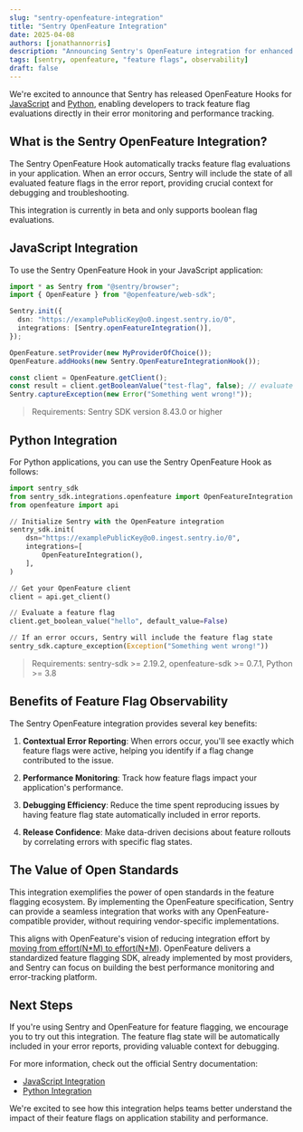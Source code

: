 ```yaml
---
slug: "sentry-openfeature-integration"
title: "Sentry OpenFeature Integration"
date: 2025-04-08
authors: [jonathannorris]
description: "Announcing Sentry's OpenFeature integration for enhanced feature flag observability"
tags: [sentry, openfeature, "feature flags", observability]
draft: false
---
```


We're excited to announce that Sentry has released OpenFeature Hooks for [JavaScript](https://docs.sentry.io/platforms/javascript/configuration/integrations/openfeature/) and [Python](https://docs.sentry.io/platforms/python/integrations/openfeature/), enabling developers to track feature flag evaluations directly in their error monitoring and performance tracking.

## What is the Sentry OpenFeature Integration?

The Sentry OpenFeature Hook automatically tracks feature flag evaluations in your application.
When an error occurs, Sentry will include the state of all evaluated feature flags in the error report, providing crucial context for debugging and troubleshooting.

This integration is currently in beta and only supports boolean flag evaluations.

## JavaScript Integration

To use the Sentry OpenFeature Hook in your JavaScript application:

```typescript
import * as Sentry from "@sentry/browser";
import { OpenFeature } from "@openfeature/web-sdk";

Sentry.init({
  dsn: "https://examplePublicKey@o0.ingest.sentry.io/0",
  integrations: [Sentry.openFeatureIntegration()],
});

OpenFeature.setProvider(new MyProviderOfChoice());
OpenFeature.addHooks(new Sentry.OpenFeatureIntegrationHook());

const client = OpenFeature.getClient();
const result = client.getBooleanValue("test-flag", false); // evaluate with a default value
Sentry.captureException(new Error("Something went wrong!"));
```

> Requirements: Sentry SDK version 8.43.0 or higher

## Python Integration

For Python applications, you can use the Sentry OpenFeature Hook as follows:

```python
import sentry_sdk
from sentry_sdk.integrations.openfeature import OpenFeatureIntegration
from openfeature import api

// Initialize Sentry with the OpenFeature integration
sentry_sdk.init(
    dsn="https://examplePublicKey@o0.ingest.sentry.io/0",
    integrations=[
        OpenFeatureIntegration(),
    ],
)

// Get your OpenFeature client
client = api.get_client()

// Evaluate a feature flag
client.get_boolean_value("hello", default_value=False)

// If an error occurs, Sentry will include the feature flag state
sentry_sdk.capture_exception(Exception("Something went wrong!"))
```

> Requirements: sentry-sdk >= 2.19.2, openfeature-sdk >= 0.7.1, Python >= 3.8

## Benefits of Feature Flag Observability

The Sentry OpenFeature integration provides several key benefits:

1. **Contextual Error Reporting**: When errors occur, you'll see exactly which feature flags were active, helping you identify if a flag change contributed to the issue.

2. **Performance Monitoring**: Track how feature flags impact your application's performance.

3. **Debugging Efficiency**: Reduce the time spent reproducing issues by having feature flag state automatically included in error reports.

4. **Release Confidence**: Make data-driven decisions about feature rollouts by correlating errors with specific flag states.

## The Value of Open Standards

This integration exemplifies the power of open standards in the feature flagging ecosystem.
By implementing the OpenFeature specification, Sentry can provide a seamless integration that works with any OpenFeature-compatible provider, without requiring vendor-specific implementations.

This aligns with OpenFeature's vision of reducing integration effort by [moving from effort(N*M) to effort(N+M)](https://deploy-preview-1055--openfeature.netlify.app/blog/openfeature-a-standard-for-feature-flagging/#from-effortnm-to-effortnm).
OpenFeature delivers a standardized feature flagging SDK, already implemented by most providers, and Sentry can focus on building the best performance monitoring and error-tracking platform.

## Next Steps

If you're using Sentry and OpenFeature for feature flagging, we encourage you to try out this integration.
The feature flag state will be automatically included in your error reports, providing valuable context for debugging.

For more information, check out the official Sentry documentation:

- [JavaScript Integration](https://docs.sentry.io/platforms/javascript/configuration/integrations/openfeature/)
- [Python Integration](https://docs.sentry.io/platforms/python/integrations/openfeature/)

We're excited to see how this integration helps teams better understand the impact of their feature flags on application stability and performance.

